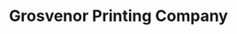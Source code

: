 ---
title: "Grosvenor Printing Company"
url: /bristol/grosvenor-printing-company/
shop: copyshop
---